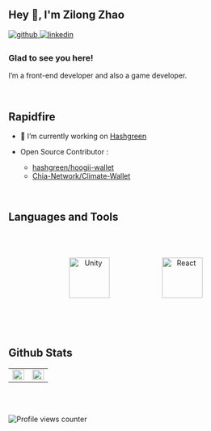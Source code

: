 ## Hey 👋, I'm Zilong Zhao  
  

<a href="https://github.com/zilongrrr" target="_blank">
<img src=https://img.shields.io/badge/github-%2324292e.svg?&style=for-the-badge&logo=github&logoColor=white alt=github style="margin-bottom: 5px;" />
</a>
<a href="https://linkedin.com/in/zilongtw" target="_blank">
<img src=https://img.shields.io/badge/linkedin-%231E77B5.svg?&style=for-the-badge&logo=linkedin&logoColor=white alt=linkedin style="margin-bottom: 5px;" />
</a>  
  



### Glad to see you here!  
I’m a front-end developer and also a game developer.  
  

<br/>  


## Rapidfire  

- 💼 I’m currently working on [Hashgreen](https://www.linkedin.com/company/hashgreen-labs/)  

- Open Source Contributor :
  - [hashgreen/hoogii-wallet](https://github.com/hashgreen/hoogii-wallet)
  - [Chia-Network/Climate-Wallet](https://github.com/Chia-Network/Climate-Wallet)

<br/>  


## Languages and Tools  
<div align="center">  
  <img style="margin: 50px" src="https://profilinator.rishav.dev/skills-assets/unity.png" alt="Unity" height="80" />
  <img style="margin: 50px" src="https://profilinator.rishav.dev/skills-assets/react-original-wordmark.svg" alt="React" height="80" />
</div>  

<br/>  


## Github Stats  
<table><tr><td valign="top" width="50%">

<img src="https://github-readme-stats.vercel.app/api?username=zilongrrr&show_icons=true&count_private=true&hide_border=true" align="left" style="width: 100%" />

</td><td valign="top" width="50%">

<img src="https://github-readme-stats.vercel.app/api/top-langs/?username=zilongrrr&hide_border=true&layout=compact" align="left" style="width: 100%" />

</td></tr></table>  

<br/>  

  

<br/>  

![Profile views counter](https://komarev.com/ghpvc/?username=zilongrrr&&style=flat-square)  
  

<br/>  


